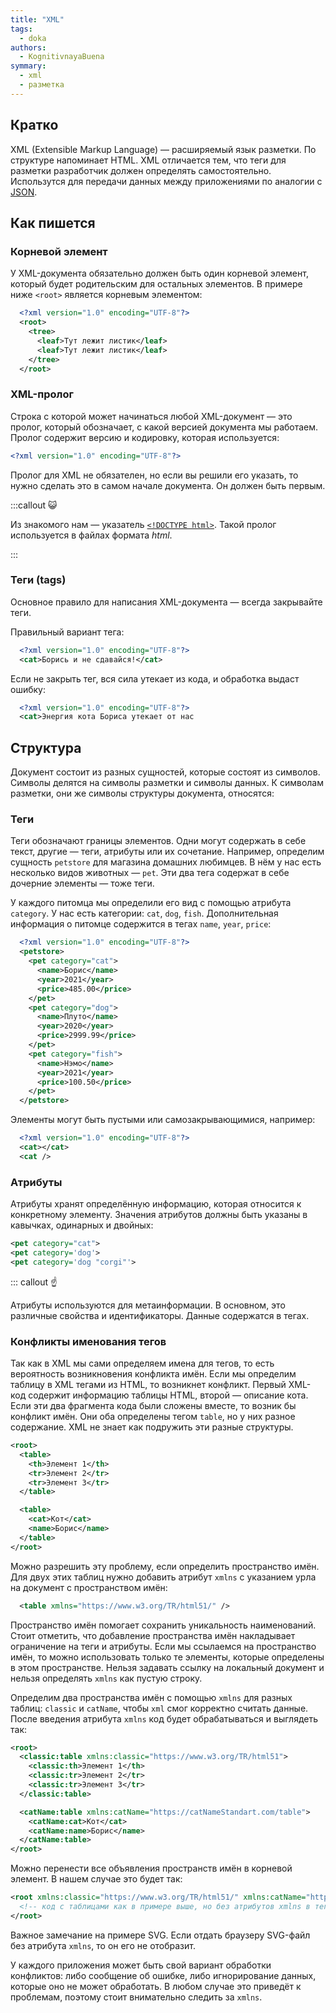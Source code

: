 ```yaml
---
title: "XML"
tags:
  - doka
authors:
  - KognitivnayaBuena
symmary:
  - xml
  - разметка
---
```


## Кратко

XML (Extensible Markup Language) — расширяемый язык разметки. По структуре напоминает HTML. XML отличается тем, что теги для разметки разработчик должен определять самостоятельно. Использутся для передачи данных между приложениями по аналогии с [JSON](/js/json).

## Как пишется

### Корневой элемент

У XML-документа обязательно должен быть один корневой элемент, который будет родительским для остальных элементов. В примере ниже `<root>` является корневым элементом:

```xml
  <?xml version="1.0" encoding="UTF-8"?>
  <root>
    <tree>
      <leaf>Тут лежит листик</leaf>
      <leaf>Тут лежит листик</leaf>
    </tree>
  </root>
```

### XML-пролог

Строка с которой может начинаться любой XML-документ — это пролог, который обозначает, с какой версией документа мы работаем. Пролог содержит версию и кодировку, которая используется:

```xml
<?xml version="1.0" encoding="UTF-8"?>
```

Пролог для XML не обязателен, но если вы решили его указать, то нужно сделать это в самом начале документа. Он должен быть первым.

:::callout 😺

Из знакомого нам — указатель [`<!DOCTYPE html>`](/html/doctype). Такой пролог используется в файлах формата _html_.

:::

### Теги (tags)

Основное правило для написания XML-документа — всегда закрывайте теги.

Правильный вариант тега:

```xml
  <?xml version="1.0" encoding="UTF-8"?>
  <cat>Борись и не сдавайся!</cat>
```

Если не закрыть тег, вся сила утекает из кода, и обработка выдаст ошибку:

```xml
  <?xml version="1.0" encoding="UTF-8"?>
  <cat>Энергия кота Бориса утекает от нас
```

## Структура

Документ состоит из разных сущностей, которые состоят из символов. Символы делятся на символы разметки и символы данных. К символам разметки, они же символы структуры документа, относятся:

### Теги

Теги обозначают границы элементов. Одни могут содержать в себе текст, другие — теги, атрибуты или их сочетание. Например, определим сущность `petstore` для магазина домашних любимцев. В нём у нас есть несколько видов животных — `pet`. Эти два тега содержат в себе дочерние элементы — тоже теги.

У каждого питомца мы определили его вид с помощью атрибута `category`. У нас есть категории: `cat`, `dog`, `fish`. Дополнительная информация о питомце содержится в тегах `name`, `year`, `price`:

```xml
  <?xml version="1.0" encoding="UTF-8"?>
  <petstore>
    <pet category="cat">
      <name>Борис</name>
      <year>2021</year>
      <price>485.00</price>
    </pet>
    <pet category="dog">
      <name>Плуто</name>
      <year>2020</year>
      <price>2999.99</price>
    </pet>
    <pet category="fish">
      <name>Нэмо</name>
      <year>2021</year>
      <price>100.50</price>
    </pet>
  </petstore>
```

Элементы могут быть пустыми или самозакрывающимися, например:

```xml
  <?xml version="1.0" encoding="UTF-8"?>
  <cat></cat>
  <cat />
```

### Атрибуты

Атрибуты хранят определённую информацию, которая относится к конкретному элементу. Значения атрибутов должны быть указаны в кавычках, одинарных и двойных:

```xml
<pet category="cat">
<pet category='dog'>
<pet category='dog "corgi"'>
```

::: callout ☝️

Атрибуты используются для метаинформации. В основном, это различные свойства и идентификаторы. Данные содержатся в тегах.

### Конфликты именования тегов

Так как в XML мы сами определяем имена для тегов, то есть вероятность возникновения конфликта имён. Если мы определим таблицу в XML тегами из HTML, то возникнет конфликт. Первый XML-код содержит информацию таблицы HTML, второй — описание кота. Если эти два фрагмента кода были сложены вместе, то возник бы конфликт имён. Они оба определены тегом `table`, но у них разное содержание. XML не знает как подружить эти разные структуры.

```xml
<root>
  <table>
    <th>Элемент 1</th>
    <tr>Элемент 2</tr>
    <tr>Элемент 3</tr>
  </table>

  <table>
    <cat>Кот</cat>
    <name>Борис</name>
  </table>
</root>
```

Можно разрешить эту проблему, если определить пространство имён. Для двух этих таблиц нужно добавить атрибут `xmlns` с указанием урла на документ с пространством имён:

```xml
  <table xmlns="https://www.w3.org/TR/html51/" />
```

Пространство имён помогает сохранить уникальность наименований. Стоит отметить, что добавление пространства имён накладывает ограничение на теги и атрибуты. Если мы ссылаемся на пространство имён, то можно использовать только те элементы, которые определены в этом пространстве. Нельзя задавать ссылку на локальный документ и нельзя определять `xmlns` как пустую строку.

Определим два пространства имён с помощью `xmlns` для разных таблиц: `classic` и `catName`, чтобы `xml` смог корректно считать данные.
После введения атрибута `xmlns` код будет обрабатываться и выглядеть так:

```xml
<root>
  <classic:table xmlns:classic="https://www.w3.org/TR/html51">
    <classic:th>Элемент 1</th>
    <classic:tr>Элемент 2</tr>
    <classic:tr>Элемент 3</tr>
  </classic:table>

  <catName:table xmlns:catName="https://catNameStandart.com/table">
    <catName:cat>Кот</cat>
    <catName:name>Борис</name>
  </catName:table>
</root>
```

Можно перенести все объявления пространств имён в корневой элемент. В нашем случае это будет так:

```xml
<root xmlns:classic="https://www.w3.org/TR/html51/" xmlns:catName="https://catNameStandart.com/table">
  <!-- код с таблицами как в примере выше, но без атрибутов xmlns в тегах table -->
</root>
```

Важное замечание на примере SVG. Если отдать браузеру SVG-файл без атрибута `xmlns`, то он его не отобразит.

У каждого приложения может быть свой вариант обработки конфликтов: либо сообщение об ошибке, либо игнорирование данных, которые оно не может обработать. В любом случае это приведёт к проблемам, поэтому стоит внимательно следить за `xmlns`.
